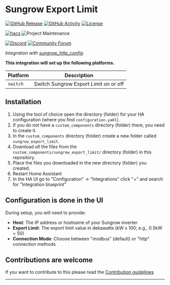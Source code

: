 # Sungrow Export Limit

[![GitHub Release][releases-shield]][releases]
[![GitHub Activity][commits-shield]][commits]
[![License][license-shield]](LICENSE)

[![hacs][hacsbadge]][hacs]
![Project Maintenance][maintenance-shield]

[![Discord][discord-shield]][discord]
[![Community Forum][forum-shield]][forum]

_Integration with [sungrow_http_config](https://github.com/ross-w/sungrow_http_config)._

**This integration will set up the following platforms.**

| Platform | Description                           |
| -------- | ------------------------------------- |
| `switch` | Switch Sungrow Export Limit on or off |

## Installation

1. Using the tool of choice open the directory (folder) for your HA configuration (where you find `configuration.yaml`).
1. If you do not have a `custom_components` directory (folder) there, you need to create it.
1. In the `custom_components` directory (folder) create a new folder called `sungrow_export_limit`.
1. Download _all_ the files from the `custom_components/sungrow_export_limit/` directory (folder) in this repository.
1. Place the files you downloaded in the new directory (folder) you created.
1. Restart Home Assistant
1. In the HA UI go to "Configuration" -> "Integrations" click "+" and search for "Integration blueprint"

## Configuration is done in the UI

During setup, you will need to provide:
- **Host**: The IP address or hostname of your Sungrow inverter
- **Export Limit**: The export limit value in dekawatts (kW x 100; e.g., 0.5kW = 50)
- **Connection Mode**: Choose between "modbus" (default) or "http" connection methods

<!---->

## Contributions are welcome

If you want to contribute to this please read the [Contribution guidelines](CONTRIBUTING.md)

***
[license-shield]: https://img.shields.io/github/license/ross-w/sungrow-export-limit-ha
[commits-shield]: https://img.shields.io/github/commit-activity/y/ross-w/sungrow-export-limit-ha.svg?style=for-the-badge
[commits]: https://github.com/ross-w/sungrow-export-limit-ha/commits/main
[hacs]: https://github.com/hacs/integration
[hacsbadge]: https://img.shields.io/badge/HACS-Custom-orange.svg?style=for-the-badge
[discord]: https://discord.gg/Qa5fW2R
[discord-shield]: https://img.shields.io/discord/330944238910963714.svg?style=for-the-badge
[forum-shield]: https://img.shields.io/badge/community-forum-brightgreen.svg?style=for-the-badge
[forum]: https://community.home-assistant.io/
[releases-shield]: https://img.shields.io/github/release/ross-w/sungrow-export-limit-ha.svg?style=for-the-badge
[releases]: https://github.com/ross-w/sungrow-export-limit-ha/releases
[maintenance-shield]: https://img.shields.io/maintenance/yes/2025
